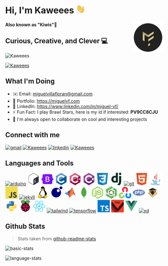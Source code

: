 # Hi, I'm Kaweees <img src="https://raw.githubusercontent.com/danBamikiya/danBamikiya/main/wave.gif" width="30px">

[<img src="assets/img/Kaweees.png" align="right" width="100">](https://github.com/Kaweees)

#### Also known as "Kiwis"🥝

## Curious, Creative, and Clever 💻

<p align="left"> <img src=https://komarev.com/ghpvc/?username=Kaweees alt=Kaweees></p>

<p align="left"><a href="https://twitter.com/Kaweees1" target="blank"><img src="https://img.shields.io/twitter/follow/Kaweees1?logo=twitter&style=for-the-badge" alt="Kaweees"></a></p>

## What I'm Doing

<!-- - 💾 I’m currently a high school student and a frontend developer at [NovaCrypt](https://novacrypt.org/)
- 🌱 I’m currently learning [Bootstrap 5](https://getbootstrap.com/)
- 📫 How to reach me: For questions or other things contact me through [Discord (Kaweees#4851)](https://discord.com/users/489505423968436224)
- 💬 Ask me about React, Arduino and Python -->
- ✉️ Email: miguelvillafloran@gmail.com
- 🎨 Portfolio: https://miguelvf.com
- 💼 LinkedIn: https://www.linkedin.com/in/miguel-vf/
- ⚡ Fun Fact: I play Brawl Stars, here is my id if interested: **PV9CC8CJU**
- 🚀 I'm always open to collaborate on cool and interesting projects 

## Connect with me
<p align="left">
  <a href="mailto:miguelvillafloran@gmail.com"><img align="center" src="https://cdn.jsdelivr.net/npm/simple-icons@3.0.1/icons/gmail.svg" alt="gmail" height="30" width="40"></a>
  <a href="https://twitter.com/Kaweees1" target="blank"><img align="center" src="https://cdn.jsdelivr.net/npm/simple-icons@3.0.1/icons/twitter.svg" alt="Kaweees" height="30" width="40"></a>
  <a href="https://linkedin.com/in/miguel-vf/" target="_blank"><img align="center" src="https://cdn.jsdelivr.net/npm/simple-icons@3.0.1/icons/linkedin.svg" alt="linkedin" height="30" width="40"></a>
  <a href="https://instagram.com/Kaweees" target="blank"><img align="center" src="https://cdn.jsdelivr.net/npm/simple-icons@3.0.1/icons/instagram.svg" alt="Kaweees" height="30" width="40"></a>
</p>

## Languages and Tools
<p align="left">
  <a href="https://www.arduino.cc/" target="_blank"><img src="https://cdn.worldvectorlogo.com/logos/arduino-1.svg" alt="arduino" width="40" height="40"/></a>
  <a href="https://www.gnu.org/software/bash/" target="_blank"><img src="https://raw.githubusercontent.com/devicons/devicon/master/icons/bash/bash-original.svg" alt="bash" width="40" height="40"/></a>
  <a href="https://getbootstrap.com" target="_blank"><img src="https://raw.githubusercontent.com/devicons/devicon/master/icons/bootstrap/bootstrap-original.svg" alt="bootstrap" width="40" height="40"/></a>
  <a href="https://www.cprogramming.com/" target="_blank"><img src="https://raw.githubusercontent.com/devicons/devicon/master/icons/c/c-original.svg" alt="c" width="40" height="40"/></a>
  <a href="https://www.w3schools.com/cpp/" target="_blank"><img src="https://raw.githubusercontent.com/devicons/devicon/master/icons/cplusplus/cplusplus-original.svg" alt="cplusplus" width="40" height="40"/></a>
  <a href="https://www.w3schools.com/cs/" target="_blank"><img src="https://raw.githubusercontent.com/devicons/devicon/master/icons/csharp/csharp-original.svg" alt="csharp" width="40" height="40"/></a>
  <a href="https://www.w3schools.com/css/" target="_blank"><img src="https://raw.githubusercontent.com/devicons/devicon/master/icons/css3/css3-original.svg" alt="css3" width="40" height="40"/></a>
  <a href="https://www.djangoproject.com/" target="_blank"><img src="https://raw.githubusercontent.com/devicons/devicon/master/icons/django/django-plain.svg" alt="django" width="40" height="40"/></a>
  <a href="https://git-scm.com/" target="_blank"><img src="https://www.vectorlogo.zone/logos/git-scm/git-scm-icon.svg" alt="git" width="40" height="40"/></a>
  <a href="https://www.w3.org/html/" target="_blank"><img src="https://raw.githubusercontent.com/devicons/devicon/master/icons/html5/html5-original.svg" alt="html5" width="40" height="40"/></a>
  <a href="https://www.java.com" target="_blank"><img src="https://raw.githubusercontent.com/devicons/devicon/master/icons/java/java-original.svg" alt="java" width="40" height="40"/></a>
  <a href="https://developer.mozilla.org/en-US/docs/Web/JavaScript" target="_blank"><img src="https://raw.githubusercontent.com/devicons/devicon/master/icons/javascript/javascript-original.svg" alt="javascript" width="40" height="40"/></a>
  <a href="https://jekyllrb.com/" target="_blank"><img src="https://www.vectorlogo.zone/logos/jekyllrb/jekyllrb-icon.svg" alt="jekyll" width="40" height="40"/></a>
  <a href="https://www.linux.org/" target="_blank"><img src="https://raw.githubusercontent.com/devicons/devicon/master/icons/linux/linux-original.svg" alt="linux" width="40" height="40"/></a>
  <a href="https://www.lua.org/" target="_blank"><img src="https://raw.githubusercontent.com/devicons/devicon/master/icons/lua/lua-original.svg" alt="lua" width="40" height="40"/></a>
  <a href="https://www.mathworks.com/" target="_blank"> <img src="https://raw.githubusercontent.com/devicons/devicon/master/icons/matlab/matlab-original.svg" alt="matlab" width="40" height="40"/></a>
  <a href="https://www.mongodb.com/" target="_blank"><img src="https://raw.githubusercontent.com/devicons/devicon/master/icons/mongodb/mongodb-plain.svg" alt="mongodb" width="40" height="40"/></a>
  <a href="https://nodejs.org" target="_blank"><img src="https://raw.githubusercontent.com/devicons/devicon/master/icons/nodejs/nodejs-original.svg" alt="nodejs" width="40" height="40"/></a>
  <a href="https://www.onshape.com/" target="_blank"><img src="assets/img/onshape.png" alt="onshape" width="40" height="40"/></a>
  <a href="https://opencv.org/" target="_blank"><img src="https://raw.githubusercontent.com/devicons/devicon/master/icons/opencv/opencv-original.svg" alt="opencv" width="40" height="40"/></a>
  <a href="https://www.php.net" target="_blank"><img src="https://raw.githubusercontent.com/devicons/devicon/master/icons/php/php-plain.svg" alt="php" width="40" height="40"/></a>
    <a href="https://pros.cs.purdue.edu/" target="_blank"><img src="assets/img/VEX_PROS.png" alt="pros" width="40" height="40"/></a>
  <a href="https://www.python.org" target="_blank"><img src="https://raw.githubusercontent.com/devicons/devicon/master/icons/python/python-original.svg" alt="python" width="40" height="40"/></a>
  <a href="https://www.raspberrypi.org/" target="_blank"><img src="https://raw.githubusercontent.com/devicons/devicon/master/icons/raspberrypi/raspberrypi-original.svg" alt="react" width="40" height="40"/></a>
  <a href="https://reactjs.org/" target="_blank"><img src="https://raw.githubusercontent.com/devicons/devicon/master/icons/react/react-original.svg" alt="react" width="40" height="40"/></a>
  <a href="https://tailwindcss.com/" target="_blank"><img src="https://www.vectorlogo.zone/logos/tailwindcss/tailwindcss-icon.svg" alt="tailwind" width="40" height="40"/></a>
  <a href="https://www.tensorflow.org" target="_blank"><img src="https://www.vectorlogo.zone/logos/tensorflow/tensorflow-icon.svg" alt="tensorflow" width="40" height="40"/></a>
  <a href="https://www.typescriptlang.org/" target="_blank"><img src="https://raw.githubusercontent.com/devicons/devicon/master/icons/typescript/typescript-original.svg" alt="typescript" width="40" height="40"/></a>
  <a href="https://www.vexrobotics.com/vexcode" target="_blank"><img src="assets/img/VEXcode_PRO.png" alt="vexcode pro" width="40" height="40"/></a>
  <a href="https://vuejs.org/" target="_blank"><img src="https://raw.githubusercontent.com/devicons/devicon/master/icons/vuejs/vuejs-original.svg" alt="vuejs" width="40" height="40"/></a>
  <a href="https://www.adobe.com/products/xd.html" target="_blank"><img src="https://cdn.worldvectorlogo.com/logos/adobe-xd.svg" alt="xd" width="40" height="40"/></a>
</p>

## Github Stats

> Stats taken from [github-readme-stats](https://github.com/anuraghazra/github-readme-stats)

![basic-stats](https://github-readme-stats.vercel.app/api?username=Kaweees&show_icons=true&count_private=true&include_all_commits=true&title_color=fff&icon_color=2f96c0&text_color=D8C787&bg_color=222222)

![language-stats](https://github-readme-stats.vercel.app/api/top-langs/?username=Kaweees&title_color=fff&icon_color=2f96c0&text_color=D8C787&bg_color=222222)

<!--
Useful Resources:
  - Flag List: https://emojipedia.org/flags/

**Kaweees/Kaweees** is a ✨ _special_ ✨ repository because its `README.md` (this file) appears on your GitHub profile.

